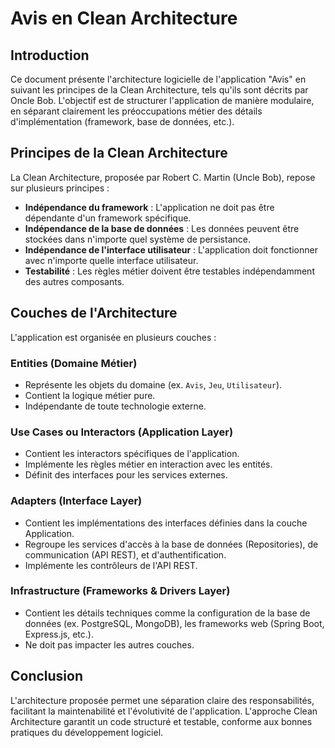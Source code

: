 # Avis en Clean Architecture

## Introduction

Ce document présente l'architecture logicielle de l'application "Avis" en suivant les principes de la Clean Architecture, tels qu'ils sont décrits par Oncle Bob. L'objectif est de structurer l'application de manière modulaire, en séparant clairement les préoccupations métier des détails d'implémentation (framework, base de données, etc.).

## Principes de la Clean Architecture

La Clean Architecture, proposée par Robert C. Martin (Uncle Bob), repose sur plusieurs principes :

- **Indépendance du framework** : L'application ne doit pas être dépendante d'un framework spécifique.
- **Indépendance de la base de données** : Les données peuvent être stockées dans n'importe quel système de persistance.
- **Indépendance de l'interface utilisateur** : L'application doit fonctionner avec n'importe quelle interface utilisateur.
- **Testabilité** : Les règles métier doivent être testables indépendamment des autres composants.

## Couches de l'Architecture

L'application est organisée en plusieurs couches :

### **Entities (Domaine Métier)**

- Représente les objets du domaine (ex. `Avis`, `Jeu`, `Utilisateur`).
- Contient la logique métier pure.
- Indépendante de toute technologie externe.

### **Use Cases ou Interactors (Application Layer)**

- Contient les interactors spécifiques de l'application.
- Implémente les règles métier en interaction avec les entités.
- Définit des interfaces pour les services externes.

### **Adapters (Interface Layer)**

- Contient les implémentations des interfaces définies dans la couche Application.
- Regroupe les services d'accès à la base de données (Repositories), de communication (API REST), et d'authentification.
- Implémente les contrôleurs de l'API REST.

### **Infrastructure (Frameworks & Drivers Layer)**

- Contient les détails techniques comme la configuration de la base de données (ex. PostgreSQL, MongoDB), les frameworks web (Spring Boot, Express.js, etc.).
- Ne doit pas impacter les autres couches.

## Conclusion

L'architecture proposée permet une séparation claire des responsabilités, facilitant la maintenabilité et l'évolutivité de l'application. L'approche Clean Architecture garantit un code structuré et testable, conforme aux bonnes pratiques du développement logiciel.

